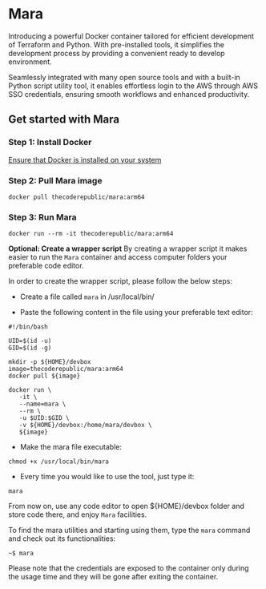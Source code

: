 # Mara
Introducing a powerful Docker container tailored for efficient development of Terraform and Python. With pre-installed tools, it simplifies the development process by providing a convenient ready to develop environment.

Seamlessly integrated with many open source tools and with a built-in Python script utility tool, it enables effortless login to the AWS through AWS SSO credentials, ensuring smooth workflows and enhanced productivity.

## Get started with Mara

### Step 1: Install Docker
[Ensure that Docker is installed on your system](https://www.docker.com/products/docker-desktop)

### Step 2: Pull Mara image
```console
docker pull thecoderepublic/mara:arm64
```

### Step 3: Run Mara
```console
docker run --rm -it thecoderepublic/mara:arm64
```

**Optional: Create a wrapper script**
By creating a wrapper script it makes easier to run the `Mara` container and access computer folders your preferable code editor.

In order to create the wrapper script, please follow the below steps:

- Create a file called `mara` in /usr/local/bin/

- Paste the following content in the file using your preferable text editor:

```console
#!/bin/bash

UID=$(id -u)
GID=$(id -g)

mkdir -p ${HOME}/devbox
image=thecoderepublic/mara:arm64
docker pull ${image}

docker run \
   -it \
   --name=mara \
   --rm \
   -u $UID:$GID \
   -v ${HOME}/devbox:/home/mara/devbox \
   ${image}
```

- Make the mara file executable:
```console
chmod +x /usr/local/bin/mara
```

- Every time you would like to use the tool, just type it:
```console
mara
```

From now on, use any code editor to open ${HOME}/devbox folder and store code there, and enjoy `Mara` facilities.

To find the mara utilities and starting using them, type the `mara` command and check out its functionalities:

```console
~$ mara
```

Please note that the credentials are exposed to the container only during the usage time and they will be gone after exiting the container.
